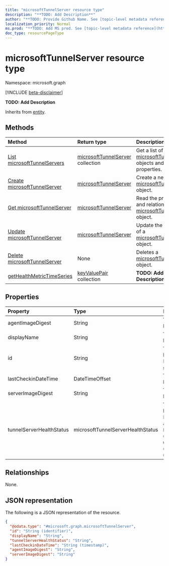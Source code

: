 ```yaml
---
title: "microsoftTunnelServer resource type"
description: "**TODO: Add Description**"
author: "**TODO: Provide Github Name. See [topic-level metadata reference](https://msgo.azurewebsites.net/add/document/guidelines/metadata.html#topic-level-metadata)**"
localization_priority: Normal
ms.prod: "**TODO: Add MS prod. See [topic-level metadata reference](https://msgo.azurewebsites.net/add/document/guidelines/metadata.html#topic-level-metadata)**"
doc_type: resourcePageType
---
```


# microsoftTunnelServer resource type

Namespace: microsoft.graph

[!INCLUDE [beta-disclaimer](../../includes/beta-disclaimer.md)]

**TODO: Add Description**


Inherits from [entity](../resources/entity.md).

## Methods
|Method|Return type|Description|
|:---|:---|:---|
|[List microsoftTunnelServers](../api/intune-microsofttunnelserver-list.md)|[microsoftTunnelServer](../resources/intune-microsofttunnelserver.md) collection|Get a list of the [microsoftTunnelServer](../resources/intune-microsofttunnelserver.md) objects and their properties.|
|[Create microsoftTunnelServer](../api/intune-microsofttunnelserver-create.md)|[microsoftTunnelServer](../resources/intune-microsofttunnelserver.md)|Create a new [microsoftTunnelServer](../resources/intune-microsofttunnelserver.md) object.|
|[Get microsoftTunnelServer](../api/intune-microsofttunnelserver-get.md)|[microsoftTunnelServer](../resources/intune-microsofttunnelserver.md)|Read the properties and relationships of a [microsoftTunnelServer](../resources/intune-microsofttunnelserver.md) object.|
|[Update microsoftTunnelServer](../api/intune-microsofttunnelserver-update.md)|[microsoftTunnelServer](../resources/intune-microsofttunnelserver.md)|Update the properties of a [microsoftTunnelServer](../resources/intune-microsofttunnelserver.md) object.|
|[Delete microsoftTunnelServer](../api/intune-microsofttunnelserver-delete.md)|None|Deletes a [microsoftTunnelServer](../resources/intune-microsofttunnelserver.md) object.|
|[getHealthMetricTimeSeries](../api/intune-microsofttunnelserver-gethealthmetrictimeseries.md)|[keyValuePair](../resources/synchronization-keyvaluepair.md) collection|**TODO: Add Description**|

## Properties
|Property|Type|Description|
|:---|:---|:---|
|agentImageDigest|String|**TODO: Add Description**|
|displayName|String|**TODO: Add Description**|
|id|String|**TODO: Add Description** Inherited from [entity](../resources/entity.md).|
|lastCheckinDateTime|DateTimeOffset|**TODO: Add Description**|
|serverImageDigest|String|**TODO: Add Description**|
|tunnelServerHealthStatus|microsoftTunnelServerHealthStatus|**TODO: Add Description**. Possible values are: `unknown`, `healthy`, `unhealthy`, `warning`, `offline`, `upgradeInProgress`, `upgradeFailed`.|

## Relationships
None.

## JSON representation
The following is a JSON representation of the resource.
<!-- {
  "blockType": "resource",
  "keyProperty": "id",
  "@odata.type": "microsoft.graph.microsoftTunnelServer",
  "baseType": "microsoft.graph.entity",
  "openType": false
}
-->
``` json
{
  "@odata.type": "#microsoft.graph.microsoftTunnelServer",
  "id": "String (identifier)",
  "displayName": "String",
  "tunnelServerHealthStatus": "String",
  "lastCheckinDateTime": "String (timestamp)",
  "agentImageDigest": "String",
  "serverImageDigest": "String"
}
```

